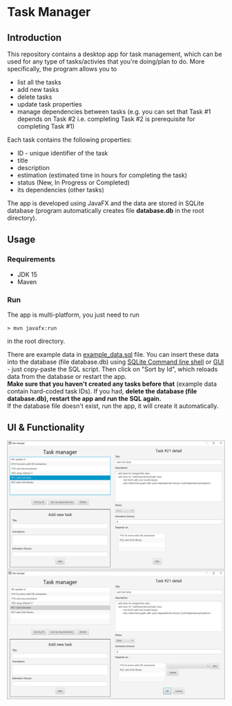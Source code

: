 # Task Manager
## Introduction
This repository contains a desktop app for task management, which can be used for any type of tasks/activies that you're doing/plan to do.
More specifically, the program allows you to
- list all the tasks
- add new tasks
- delete tasks
- update task properties
- manage dependencies between tasks (e.g. you can set that Task #1 depends on Task #2 i.e. completing Task #2 is prerequisite for completing Task #1)

Each task contains the following properties:
- ID - unique identifier of the task
- title
- description
- estimation (estimated time in hours for completing the task)
- status (New, In Progress or Completed)
- its dependencies (other tasks)

The app is developed using JavaFX and the data are stored in SQLite database (program automatically creates file **database.db** in the root directory).

## Usage
### Requirements
- JDK 15
- Maven

### Run
The app is multi-platform, you just need to run
```shell
> mvn javafx:run
```
in the root directory.

There are example data in [example_data.sql](example_data.sql) file. You can insert these data into the database (file database.db) 
using [SQLite Command line shell](https://sqlite.org/cli.html) or [GUI](https://sqlitebrowser.org/) - just copy-paste the SQL script.
Then click on "Sort by Id", which reloads data from the database or restart the app.\
**Make sure that you haven't created any tasks before that** (example data contain hard-coded task IDs). If you had, **delete the database (file database.db), restart the 
app and run the SQL again.**\
If the database file doesn't exist, run the app, it will create it automatically.

## UI & Functionality

![UI](images/ui.png)
![UI](images/ui_edit.png)


